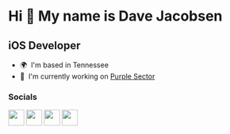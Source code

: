 Hi 👋 My name is Dave Jacobsen
==============================

iOS Developer
-------------

*   🌍  I'm based in Tennessee
*   🚀  I'm currently working on [Purple Sector](http://apps.apple.com/us/app/purple-sector/id1635843325)

                 
### Socials  <p align="left"> <a href="https://www.github.com/davejacobsen" target="_blank" rel="noreferrer"><img src="https://raw.githubusercontent.com/danielcranney/readme-generator/main/public/icons/socials/github.svg" width="32" height="32" /></a> <a href="https://www.linkedin.com/in/davidjacobsen1/" target="_blank" rel="noreferrer"><img src="https://raw.githubusercontent.com/danielcranney/readme-generator/main/public/icons/socials/linkedin.svg" width="32" height="32" /></a> <a href="https://www.twitter.com/davejacobsenios" target="_blank" rel="noreferrer"><img src="https://raw.githubusercontent.com/danielcranney/readme-generator/main/public/icons/socials/twitter.svg" width="32" height="32" /></a> <a href="https://www.youtube.com/c/davejacobsenios" target="_blank" rel="noreferrer"><img src="https://raw.githubusercontent.com/danielcranney/readme-generator/main/public/icons/socials/youtube.svg" width="32" height="32" /></a></p>
